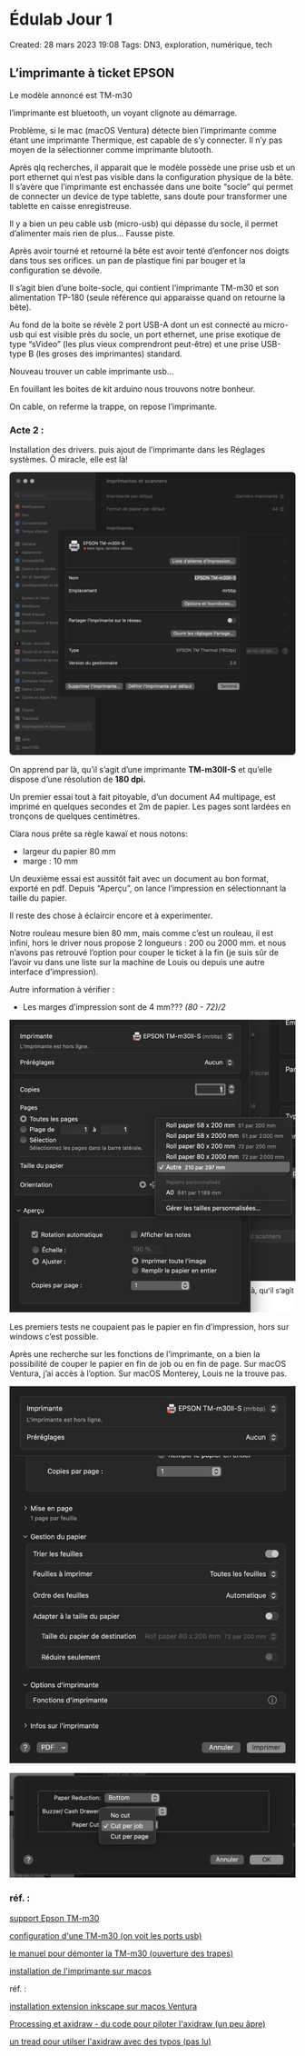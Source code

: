 # Édulab Jour 1

Created: 28 mars 2023 19:08
Tags: DN3, exploration, numérique, tech

## L’imprimante à ticket EPSON

Le modèle annoncé est TM-m30

l’imprimante est bluetooth, un voyant clignote au démarrage.

Problème, si le mac (macOS Ventura) détecte bien l’imprimante comme étant une imprimante Thermique, est capable de s’y connecter. Il n’y pas moyen de la sélectionner comme imprimante blutooth.

Après qlq recherches, il apparait que le modèle possède une prise usb et un port ethernet qui n’est pas visible dans la configuration physique de la bête. Il s’avère que l’imprimante est enchassée dans une boite “socle” qui permet de connecter un device de type tablette, sans doute pour transformer une tablette en caisse enregistreuse.

Il y a bien un peu cable usb (micro-usb) qui dépasse du socle, il permet d’alimenter mais rien de plus… Fausse piste.

Après avoir tourné et retourné la bête est avoir tenté d’enfoncer nos doigts dans tous ses orifices. un pan de plastique fini par bouger et la configuration se dévoile.

Il s’agit bien d’une boite-socle, qui contient l’imprimante TM-m30 et son alimentation TP-180 (seule référence qui apparaisse quand on retourne la bête).

Au fond de la boite se révèle 2 port USB-A dont un est connecté au micro-usb qui est visible près du socle, un port ethernet, une prise exotique de type  “sVideo” (les plus vieux comprendront peut-être) et une prise USB-type B (les groses des imprimantes) standard.

Nouveau trouver un cable imprimante usb…

En fouillant les boites de kit arduino nous trouvons notre bonheur.

On cable, on referme la trappe, on repose l’imprimante.

### Acte 2 :

Installation des drivers. puis ajout de l’imprimante dans les Réglages systèmes. Ô miracle, elle est là!

![reglages_imprimante.png](medias/reglages_imprimante.png)

On apprend par là, qu’il s’agit d’une imprimante **TM-m30II-S** et qu’elle dispose d’une résolution de **180 dpi.**

Un premier essai tout à fait pitoyable, d’un document A4 multipage, est imprimé en quelques secondes et 2m de papier. Les pages sont lardées en tronçons de quelques centimètres.

Clara nous prête sa règle kawaï et nous notons:

- largeur du papier 80 mm
- marge : 10 mm

Un deuxième essai est aussitôt fait avec un document au bon format, exporté en pdf. Depuis “Aperçu”, on lance l’impression en sélectionnant la taille du papier.

Il reste des chose à éclaircir encore et à experimenter.

Notre rouleau mesure bien 80 mm, mais comme c’est un rouleau, il est infini, hors le driver nous propose 2 longueurs : 200 ou 2000 mm. et nous n’avons pas retrouvé l’option pour couper le ticket à la fin (je suis sûr de l’avoir vu dans une liste sur la machine de Louis ou depuis une autre interface d’impression).

Autre information à vérifier :

- Les marges d’impression sont de 4 mm??? *(80 - 72)/2*

![Capture d’écran 2023-03-28 à 19.35.39.png](medias/Capture_decran_2023-03-28_a_19.35.39.png)

Les premiers tests ne coupaient pas le papier en fin d’impression, hors sur windows c’est possible.

Après une recherche sur les fonctions de l’imprimante, on a bien la possibilité de couper le papier en fin de job ou en fin de page.
Sur macOS Ventura, j’ai accès à l’option. Sur macOS Monterey, Louis ne la trouve pas.

![Capture d’écran 2023-04-04 à 10.19.52.png](medias/Capture_decran_2023-04-04_a_10.19.52.png)

![Capture d’écran 2023-04-04 à 10.19.22.png](medias/Capture_decran_2023-04-04_a_10.19.22.png)

### réf. :

[support Epson TM-m30](https://www.epson.fr/fr_FR/support/sc/tm-m30/s/s2435)

[configuration d'une TM-m30 (on voit les ports usb)](https://retail-support.lightspeedhq.com/hc/fr/articles/360045848374-Configuration-d-une-imprimante-de-re%C3%A7us-Epson-TM-m30-USB-)

[le manuel pour démonter la TM-m30 (ouverture des trapes)](https://www.epson-biz.com/manuals/tm-m30/en/chap06_2.html#S-0600-0100-00200)

[installation de l'imprimante sur macos](https://support.vendhq.com/hc/fr-ca/articles/360001114656-Configuration-de-votre-imprimante-Epson-TM-m30II-et-TM-m30II-NT-RL-)

réf. :

[installation extension inkscape sur macos Ventura](https://wiki.evilmadscientist.com/Axidraw_Software_Installation#For_recent_macOS.2C_10.13.2C_up_through_macOS_13_Ventura)

[Processing et axidraw - du code pour piloter l'axidraw (un peu âpre)](https://github.com/evil-mad/AxiDraw-Processing)

[un tread pour utilser l'axidraw avec des typos (pas lu)](https://discourse.processing.org/t/drawing-a-font-in-code-axidraw-processing/18344/10)
